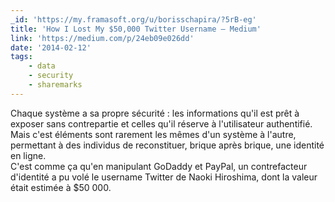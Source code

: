 ```yaml
---
_id: 'https://my.framasoft.org/u/borisschapira/?5rB-eg'
title: 'How I Lost My $50,000 Twitter Username — Medium'
link: 'https://medium.com/p/24eb09e026dd'
date: '2014-02-12'
tags:
    - data
    - security
    - sharemarks
---
```


<div class="markdown"><p>Chaque système a sa propre sécurité : les informations qu'il est prêt à exposer sans contrepartie et celles qu'il réserve à l'utilisateur authentifié.<br />
Mais c'est éléments sont rarement les mêmes d'un système à l'autre, permettant à des individus de reconstituer, brique après brique, une identité en ligne.<br />
C'est comme ça qu'en manipulant GoDaddy et PayPal, un contrefacteur d'identité a pu volé le username Twitter de Naoki Hiroshima, dont la valeur était estimée à $50 000.
</p></div>
